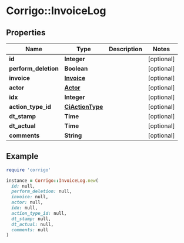# Corrigo::InvoiceLog

## Properties

| Name | Type | Description | Notes |
| ---- | ---- | ----------- | ----- |
| **id** | **Integer** |  | [optional] |
| **perform_deletion** | **Boolean** |  | [optional] |
| **invoice** | [**Invoice**](Invoice.md) |  | [optional] |
| **actor** | [**Actor**](Actor.md) |  | [optional] |
| **idx** | **Integer** |  | [optional] |
| **action_type_id** | [**CiActionType**](CiActionType.md) |  | [optional] |
| **dt_stamp** | **Time** |  | [optional] |
| **dt_actual** | **Time** |  | [optional] |
| **comments** | **String** |  | [optional] |

## Example

```ruby
require 'corrigo'

instance = Corrigo::InvoiceLog.new(
  id: null,
  perform_deletion: null,
  invoice: null,
  actor: null,
  idx: null,
  action_type_id: null,
  dt_stamp: null,
  dt_actual: null,
  comments: null
)
```

